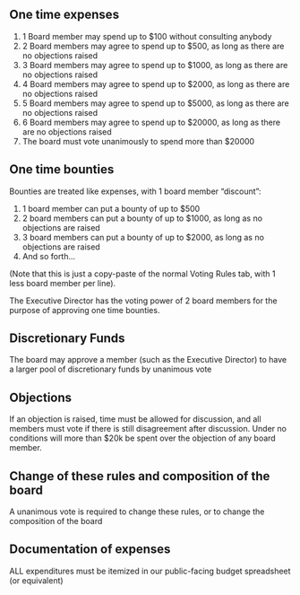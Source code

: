 ## One time expenses ##
1. 1 Board member may spend up to $100 without consulting anybody
2. 2 Board members may agree to spend up to $500, as long as there are no objections raised
3. 3 Board members may agree to spend up to $1000, as long as there are no objections raised
4. 4 Board members may agree to spend up to $2000, as long as there are no objections raised
5. 5 Board members may agree to spend up to $5000, as long as there are no objections raised
6. 6 Board members may agree to spend up to $20000, as long as there are no objections raised
7. The board must vote unanimously to spend more than $20000

## One time bounties ##
Bounties are treated like expenses, with 1 board member “discount”:

1. 1 board member can put a bounty of up to $500
2. 2 board members can put a bounty of up to $1000, as long as no objections are raised
3. 3 board members can put a bounty of up to $2000, as long as no objections are raised
4. And so forth…

(Note that this is just a copy-paste of the normal Voting Rules tab, with 1 less board member per line).

The Executive Director has the voting power of 2 board members for the purpose of approving one time bounties.

## Discretionary Funds ##
The board may approve a member (such as the Executive Director) to have a larger pool of discretionary funds by unanimous vote

## Objections ##
If an objection is raised, time must be allowed for discussion, and all members must vote if there is still disagreement after discussion. Under no conditions will more than $20k be spent over the objection of any board member.

## Change of these rules and composition of the board ##
A unanimous vote is required to change these rules, or to change the composition of the board

## Documentation of expenses ##
ALL expenditures must be itemized in our public-facing budget spreadsheet (or equivalent)